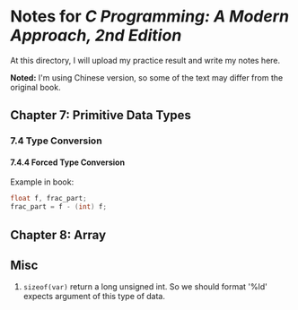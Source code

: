 # Notes for *C Programming: A Modern Approach, 2nd Edition*

At this directory, I will upload my practice result and write my notes here.

**Noted:** I'm using Chinese version, so some of the text may differ from the original book.

## Chapter 7: Primitive Data Types

### 7.4 Type Conversion

#### 7.4.4 Forced Type Conversion

Example in book: 
```c
float f, frac_part;
frac_part = f - (int) f;
```

## Chapter 8: Array

## Misc

1. `sizeof(var)` return a long unsigned int. So we should format '%ld' expects argument of this type of data.